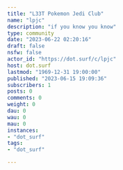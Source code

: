 ```yaml
---
title: "L33T Pokemon Jedi Club" 
name: "lpjc"
description: "if you know you know"
type: community
date: "2023-06-22 02:20:16"
draft: false
nsfw: false
actor_id: "https://dot.surf/c/lpjc"
host: dot.surf
lastmod: "1969-12-31 19:00:00"
published: "2023-06-15 19:09:36"
subscribers: 1
posts: 0
comments: 0
weight: 0
dau: 0
wau: 0
mau: 0
instances:
- "dot_surf"
tags: 
- "dot_surf"

---
```

